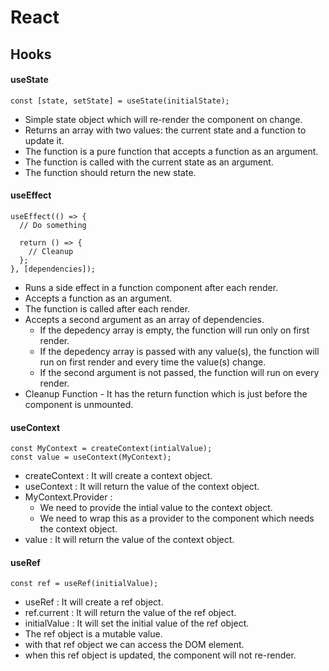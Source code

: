 # React

## Hooks

#### useState

```tsx
const [state, setState] = useState(initialState);
```

- Simple state object which will re-render the component on change.
- Returns an array with two values: the current state and a function to update it.
- The function is a pure function that accepts a function as an argument.
- The function is called with the current state as an argument.
- The function should return the new state.

#### useEffect

```tsx
useEffect(() => {
  // Do something

  return () => {
    // Cleanup
  };
}, [dependencies]);
```

- Runs a side effect in a function component after each render.
- Accepts a function as an argument.
- The function is called after each render.
- Accepts a second argument as an array of dependencies.
  - If the depedency array is empty, the function will run only on first render.
  - If the depedency array is passed with any value(s), the function will run on first render and every time the value(s) change.
  - If the second argument is not passed, the function will run on every render.
- Cleanup Function - It has the return function which is just before the component is unmounted.

#### useContext

```tsx
const MyContext = createContext(intialValue);
const value = useContext(MyContext);
```

- createContext : It will create a context object.
- useContext : It will return the value of the context object.
- MyContext.Provider :
  - We need to provide the intial value to the context object.
  - We need to wrap this as a provider to the component which needs the context object.
- value : It will return the value of the context object.

#### useRef

```tsx
const ref = useRef(initialValue);
```

- useRef : It will create a ref object.
- ref.current : It will return the value of the ref object.
- initialValue : It will set the initial value of the ref object.
- The ref object is a mutable value.
- with that ref object we can access the DOM element.
- when this ref object is updated, the component will not re-render.
